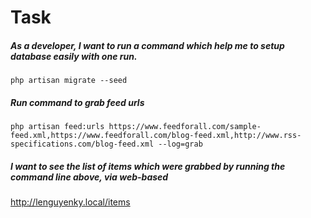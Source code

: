 # Task 

##### As a developer, I want to run a command which help me to setup database easily with one run.

```
php artisan migrate --seed
```
##### Run command to grab feed urls
```
php artisan feed:urls https://www.feedforall.com/sample-feed.xml,https://www.feedforall.com/blog-feed.xml,http://www.rss-specifications.com/blog-feed.xml --log=grab
```
##### I want to see the list of items which were grabbed by running the command line above, via web-based

http://lenguyenky.local/items